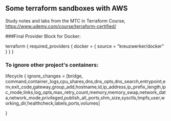 ## Some terraform sandboxes with AWS

Study notes and labs from the MTC in Terraform Course, https://www.udemy.com/course/terraform-certified/



###Final Provider Block for Docker:

 terraform {
  required_providers {
    docker = {
      source  = "kreuzwerker/docker"
    }
  }
}


### To ignore other project's containers:


lifecycle {
    ignore_changes = [bridge, command,container_logs,cpu_shares,dns,dns_opts,dns_search,entrypoint,env,exit_code,gateway,group_add,hostname,id,ip_address,ip_prefix_length,ipc_mode,links,log_opts,max_retry_count,memory,memory_swap,network_data,network_mode,privileged,publish_all_ports,shm_size,sysctls,tmpfs,user,working_dir,healthcheck,labels,ports,volumes]
 
}
